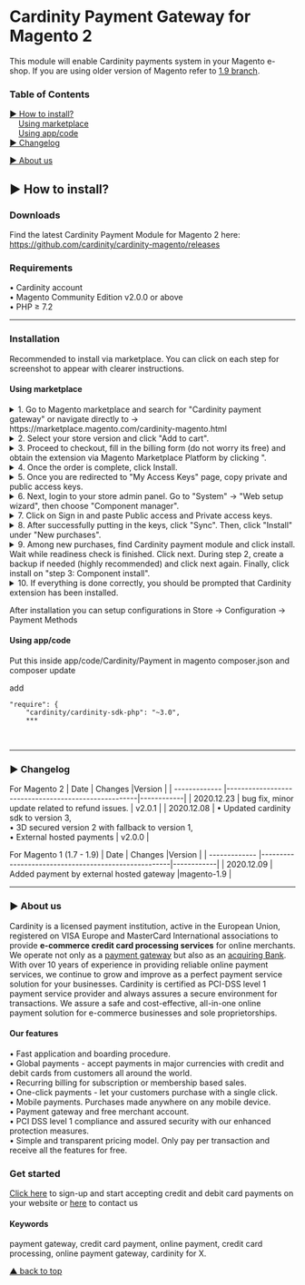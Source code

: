 # Cardinity Payment Gateway for Magento 2
This module will enable Cardinity payments system in your Magento e-shop. If you are using older version of Magento refer to <a href="https://github.com/cardinity/cardinity-magento/tree/1.9.x">1.9 branch</a>.

### Table of Contents  
 [► How to install?](#-how-to-install)   
      [Using marketplace](#using-marketplace)   
      [Using app/code](#using-appcode)   
 [► Changelog](#-changelog)  
  
 [► About us](#-aboutus)     
<a name="headers"/>  

## ► How to install?

### Downloads
Find the latest Cardinity Payment Module for Magento 2 here: https://github.com/cardinity/cardinity-magento/releases
### Requirements
• Cardinity account  
• Magento Community Edition v2.0.0 or above  
• PHP ≥ 7.2  

---
### Installation
Recommended to install via marketplace. You can click on each step for screenshot to appear with clearer instructions. 
#### Using marketplace
<details>
<summary>1. Go to Magento marketplace and search for "Cardinity payment gateway" or navigate directly to → https://marketplace.magento.com/cardinity-magento.html</summary>
 <img src="https://user-images.githubusercontent.com/76772655/105848170-45ea5000-5fe7-11eb-8d94-64450da5476c.png" width="600">
 </details>
 <details>
<summary>2. Select your store version and click "Add to cart".</summary>
 <img src="https://user-images.githubusercontent.com/76772655/105849360-f147d480-5fe8-11eb-9b71-7d26bd82c432.png" width="600"></details>
<details><summary>3. Proceed to checkout, fill in the billing form (do not worry its free) and obtain the extension via Magento Marketplace Platform by clicking ".</summary>
 <img src="https://user-images.githubusercontent.com/76772655/105849767-8054ec80-5fe9-11eb-8ccd-6ab94adcfd83.png" width="600"> <br> <img src="https://user-images.githubusercontent.com/76772655/105850356-4a643800-5fea-11eb-8db0-56dfb21ffe45.png" width="600"></details>
<details>
<summary>4. Once the order is complete, click Install.</summary>
 <img src="https://user-images.githubusercontent.com/76772655/105850558-8eefd380-5fea-11eb-8fbd-48e3c482ea79.png" width="600"></details>
<details>
<summary>5. Once you are redirected to "My Access Keys" page, copy private and public access keys.</summary>
 <img src="https://user-images.githubusercontent.com/76772655/105851009-29501700-5feb-11eb-958d-081b10120578.png" width="600"></details>
<details>
<summary>6. Next, login to your store admin panel. Go to "System" → "Web setup wizard", then choose "Component manager".</summary>
<img src="https://user-images.githubusercontent.com/76772655/105851839-4a653780-5fec-11eb-85a4-f89b917a42a2.png" width="600"></details>
<details>
<summary>7. Click on Sign in and paste Public access and Private access keys.</summary>
<img src="https://user-images.githubusercontent.com/76772655/105852370-0cb4de80-5fed-11eb-909a-5fd5948fb560.png" width="600"></details>
 <details>
<summary>8. After successfully putting in the keys, click "Sync". Then, click "Install" under "New purchases".</summary>
<img src="https://user-images.githubusercontent.com/76772655/105852901-ba27f200-5fed-11eb-9b86-06722d956ed8.png" width="600"></details>
 <details>
<summary>9. Among new purchases, find Cardinity payment module and click install. Wait while readiness check is finished. Click next. During step 2, create a backup if needed (highly recommended) and click next again. Finally, click install on "step 3: Component install".</summary>
<br>Step 1.<br><img src="https://user-images.githubusercontent.com/76772655/105853823-ca8c9c80-5fee-11eb-9991-1bcebea5e40e.png" width="600">
<br>Step 2.<br><img src="https://user-images.githubusercontent.com/76772655/105854356-79c97380-5fef-11eb-9e8c-a1167e305314.png" width="600">
<br>Step 3.<br><img src="https://user-images.githubusercontent.com/76772655/105854542-af6e5c80-5fef-11eb-91ec-be277f5147a9.png" width="600"></details>
 <details>
<summary>10. If everything is done correctly, you should be prompted that Cardinity extension has been installed.</summary>
<img src="https://user-images.githubusercontent.com/76772655/105855047-4dfabd80-5ff0-11eb-8570-1e0aeb7dd44c.png" width="600"></details>

After installation you can setup configurations in Store -> Configuration -> Payment Methods
#### Using app/code
Put this inside app/code/Cardinity/Payment in magento composer.json and composer update

add
```
"require": {
    "cardinity/cardinity-sdk-php": "~3.0",
    *** 
```

<br>

---
### ► Changelog 
For Magento 2
| Date          | Changes                                             |Version     |
| ------------- |-----------------------------------------------------|------------|
| 2020.12.23    | bug fix, minor update related to refund issues.     | v2.0.1     |
| 2020.12.08    | • Updated cardinity sdk to version 3,<br>• 3D secured version 2 with fallback to version 1,<br>• External hosted payments                  | v2.0.0      |

For Magento 1 (1.7 - 1.9)
| Date          | Changes                                             |Version     |
| ------------- |-----------------------------------------------------|------------|
| 2020.12.09    | Added payment by external hosted gateway            |magento-1.9 |


-----

### ► About us
Cardinity is a licensed payment institution, active in the European Union, registered on VISA Europe and MasterCard International associations to provide <b>e-commerce credit card processing services</b> for online merchants. We operate not only as a <u>payment gateway</u> but also as an <u>acquiring Bank</u>. With over 10 years of experience in providing reliable online payment services, we continue to grow and improve as a perfect payment service solution for your businesses. Cardinity is certified as PCI-DSS level 1 payment service provider and always assures a secure environment for transactions. We assure a safe and cost-effective, all-in-one online payment solution for e-commerce businesses and sole proprietorships.<br>
#### Our features
• Fast application and boarding procedure.   
• Global payments - accept payments in major currencies with credit and debit cards from customers all around the world.   
• Recurring billing for subscription or membership based sales.  
• One-click payments - let your customers purchase with a single click.   
• Mobile payments. Purchases made anywhere on any mobile device.   
• Payment gateway and free merchant account.   
• PCI DSS level 1 compliance and assured security with our enhanced protection measures.   
• Simple and transparent pricing model. Only pay per transaction and receive all the features for free.
### Get started
<a href="https://cardinity.com/sign-up">Click here</a> to sign-up and start accepting credit and debit card payments on your website or <a href="https://cardinity.com/company/contact-us">here</a> to contact us 
#### Keywords
payment gateway, credit card payment, online payment, credit card processing, online payment gateway, cardinity for X.     

  
 [▲ back to top](#Cardinity-Payment-Gateway-for-PrestaShop)
<!--
**fjundzer/fjundzer** is a ✨ _special_ ✨ repository because its `README.md` (this file) appears on your GitHub profile.

